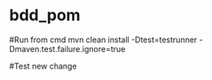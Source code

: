 # bdd_pom
#Run from cmd
	mvn clean install -Dtest=testrunner -Dmaven.test.failure.ignore=true

#Test new change


  
  
